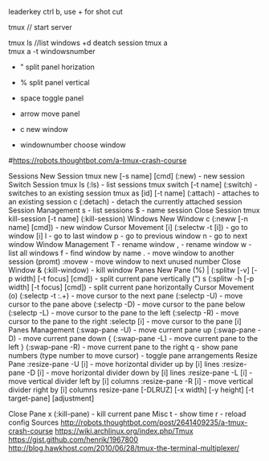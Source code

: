 leaderkey  ctrl b,   use + for shot cut 



tmux     // start server 

tmux ls   //list windows
+d          deatch session
tmux a   
tmux a -t windowsnumber 


+ "    split panel horization
+ %    split  panel vertical 
+ space toggle panel
+  arrow   move panel

+ c  new window
+ windownumber    choose window



#https://robots.thoughtbot.com/a-tmux-crash-course


Sessions
New Session
tmux new [-s name] [cmd] (:new) - new session
Switch Session
tmux ls (:ls) - list sessions
tmux switch [-t name] (:switch) - switches to an existing session
tmux as [id] [-t name] (:attach) - attaches to an existing session
<C-a>c (:detach) - detach the currently attached session
Session Management
<C-a>s - list sessions
<C-a>$ - name session
Close Session
tmux kill-session [-t name] (:kill-session)
Windows
New Window
<C-a>c (:neww [-n name] [cmd]) - new window
Cursor Movement
<C-a>[i] (:selectw -t [i]) - go to window [i]
<C-a>l - go to last window
<C-a>p - go to previous window
<C-a>n - go to next window
Window Management
<C-a>T - rename window
<C-a>, - rename window
<C-a>w - list all windows
<C-a>f - find window by name
<C-a>. - move window to another session (promt)
:movew - move window to next unused number
Close Window
<C-a>& (:kill-window) - kill window
Panes
New Pane
(%) <C-a>| (:splitw [-v] [-p width] [-t focus] [cmd]) - split current pane vertically
(") <C-a>s (:splitw -h [-p width] [-t focus] [cmd]) - split current pane horizontally
Cursor Movement
(o) <C-a><Tab> (:selectp -t :.+) - move cursor to the next pane
<C-a><Up> (:selectp -U) - move cursor to the pane above
<C-a><Down> (:selectp -D) - move cursor to the pane below
<C-a><Left> (:selectp -L) - move cursor to the pane to the left
<C-a><Right> (:selectp -R) - move cursor to the pane to the right
:selectp [i] - move cursor to the pane [i]
Panes Management
(:swap-pane -U) - move current pane up
(:swap-pane -D) - move current pane down
<C-a>{ (:swap-pane -L) - move current pane to the left
<C-a>} (:swap-pane -R) - move current pane to the right
<C-a>q - show pane numbers (type number to move cursor)
<C-a><Space> - toggle pane arrangements
Resize Pane
:resize-pane -U [i] - move horizontal divider up by [i] lines
:resize-pane -D [i] - move horizontal divider down by [i] lines
:resize-pane -L [i] - move vertical divider left by [i] columns
:resize-pane -R [i] - move vertical divider right by [i] columns
resize-pane [-DLRUZ] [-x width] [-y height] [-t target-pane] [adjustment]

Close Pane
<C-a>x (:kill-pane) - kill current pane
Misc
<C-a>t - show time
<C-a>r - reload config
Sources
http://robots.thoughtbot.com/post/2641409235/a-tmux-crash-course
https://wiki.archlinux.org/index.php/Tmux
https://gist.github.com/henrik/1967800
http://blog.hawkhost.com/2010/06/28/tmux-the-terminal-multiplexer/
